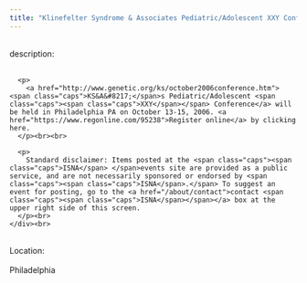 ```yaml
---
title: "Klinefelter Syndrome & Associates Pediatric/Adolescent XXY Conference"
---
```


<div class="flexinode-body flexinode-2">
  <div class="flexinode-textarea-1">
    <div class="form-item">
      <br> <label>description:</label><br /> <br> 
      
      <p>
        <a href="http://www.genetic.org/ks/october2006conference.htm"><span class="caps">KS&A&#8217;</span>s Pediatric/Adolescent <span class="caps"><span class="caps">XXY</span></span> Conference</a> will be held in Philadelphia PA on October 13-15, 2006. <a href="https://www.regonline.com/95238">Register online</a> by clicking here.
      </p><br><br>
      
      <p>
        Standard disclaimer: Items posted at the <span class="caps"><span class="caps">ISNA</span> </span>events site are provided as a public service, and are not necessarily sponsored or endorsed by <span class="caps"><span class="caps">ISNA</span>.</span> To suggest an event for posting, go to the <a href="/about/contact">contact <span class="caps"><span class="caps">ISNA</span></span></a> box at the upper right side of this screen.
      </p><br>
    </div><br>
  </div>
  
  <div class="flexinode-textfield-2">
    <div class="form-item">
      <br> <label>Location:</label><br /> <br> Philadelphia<br>
    </div><br>
  </div>
</div>